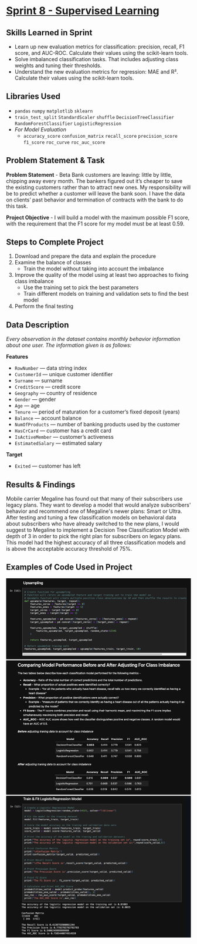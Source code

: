 # [Sprint 8 - Supervised Learning](https://github.com/brandon-levan/TripleTen-Data-Science-Projects/blob/main/Sprint%2008%20-%20Surpervised%20Learning/Sprint_8_Project.ipynb)

## Skills Learned in Sprint 
- Learn up new evaluation metrics for classification: precision, recall, F1 score, and AUC-ROC. Calculate their values using the scikit-learn tools.
- Solve imbalanced classification tasks. That includes adjusting class weights and tuning their thresholds.
- Understand the new evaluation metrics for regression: MAE and R². Calculate their values using the scikit-learn tools.
  
## Libraries Used
 - `pandas` `numpy` `matplotlib` `sklearn` 
 - `train_test_split` `StandardScaler` `shuffle` `DecisionTreeClassifier` `RandomForestClassifier` `LogisticRegression`
 - *For Model Evaluation*
   - `accuracy_score` `confusion_matrix` `recall_score` `precision_score` `f1_score` `roc_curve` `roc_auc_score`
 
## Problem Statement & Task
**Problem Statement** - Beta Bank customers are leaving: little by little, chipping away every month. The bankers figured out it’s cheaper to save the existing customers rather than to attract new ones. My responsibility will be to predict whether a customer will leave the bank soon. I have the data on clients’ past behavior and termination of contracts with the bank to do this task.

**Project Objective** - I will build a model with the maximum possible F1 score, with the requirement that the F1 score for my model must be at least 0.59.

## Steps to Complete Project
1. Download and prepare the data and explain the procedure
2. Examine the balance of classes
   - Train the model without taking into account the imbalance
3. Improve the quality of the model using at least two approaches to fixing class imbalance
   - Use the training set to pick the best parameters
   - Train different models on training and validation sets to find the best model
4. Perform the final testing

## Data Description

*Every observation in the dataset contains monthly behavior information about one user. The information given is as follows:*

**Features**
- `RowNumber` — data string index 
- `CustomerId` — unique customer identifier 
- `Surname` — surname
- `CreditScore` — credit score 
- `Geography` — country of residence 
- `Gender` — gender
- `Age` — age 
- `Tenure` — period of maturation for a customer’s fixed deposit (years)
- `Balance` — account balance 
- `NumOfProducts` — number of banking products used by the customer
- `HasCrCard` — customer has a credit card
- `IsActiveMember` — customer’s activeness 
- `EstimatedSalary` — estimated salary 

**Target**
- `Exited` — сustomer has left
  
## Results & Findings

Mobile carrier Megaline has found out that many of their subscribers use legacy plans. They want to develop a model that would analyze subscribers' behavior and recommend one of Megaline's newer plans: Smart or Ultra. After testing and tuning a few classification models on behavioral data about subscribers who have already switched to the new plans, I would suggest to Megaline to implement a Decision Tree Classification Model with depth of 3 in order to pick the right plan for subscribers on legacy plans. This model had the highest accuracy of all three classification models and is above the acceptable accuracy threshold of 75%.

## Examples of Code Used in Project
![alt text](https://github.com/brandon-levan/TripleTen-Data-Science-Projects/blob/main/Sprint%2008%20-%20Surpervised%20Learning/Assets/balance.png)
![alt text](https://github.com/brandon-levan/TripleTen-Data-Science-Projects/blob/main/Sprint%2008%20-%20Surpervised%20Learning/Assets/compare.png)
![alt text](https://github.com/brandon-levan/TripleTen-Data-Science-Projects/blob/main/Sprint%2008%20-%20Surpervised%20Learning/Assets/train.png)

